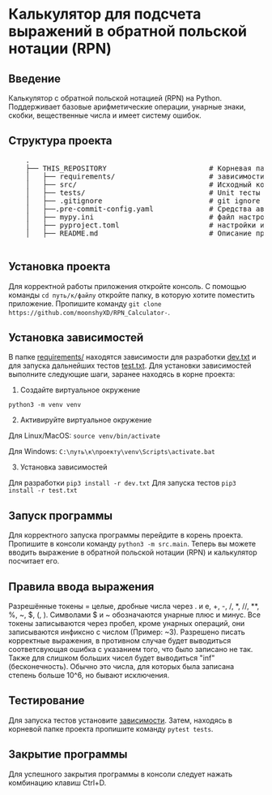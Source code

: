 # Калькулятор для подсчета выражений в обратной польской нотации (RPN)

## Введение
Калькулятор с обратной польской нотацией (RPN) на Python.
Поддерживает базовые арифметические операции, унарные знаки, скобки, вещественные числа и имеет систему ошибок.


## Структура проекта

 <pre>
    .
    ├── THIS_REPOSITORY                        # Корневая папка этого репозитория
    │   ├── requirements/                      # зависимости проекта (для тестов и разработки)
    │   ├── src/                               # Исходный код
    │   ├── tests/                             # Unit тесты (с помощью pytest)
    │   ├── .gitignore                         # git ignore файл
    │   ├──.pre-commit-config.yaml             # Средства автоматизации проверки кодстайла
    │   ├── mypy.ini                           # файл настроек путей для корректной работы mypy
    │   ├── pyproject.toml                     # настройки инструментов
    │   ├── README.md                          # Описание проекта, способ установки

</pre>

## Установка проекта

Для корректной работы приложения откройте консоль. С помощью команды ```cd путь/к/файлу``` откройте папку, в которую хотите поместить приложение. Пропишите команду ```git clone https://github.com/moonshyXD/RPN_Calculator-```.


## Установка зависимостей

В папке [requirements/](https://github.com/moonshyXD/RPN_Calculator-/tree/main/requirements) находятся зависимости для разработки [dev.txt](https://github.com/moonshyXD/RPN_Calculator-/blob/main/requirements/dev.txt) и для запуска дальнейших тестов [test.txt](https://github.com/moonshyXD/RPN_Calculator-/blob/main/requirements/test.txt). Для установки зависимостей выполните следующие шаги, заранее находясь в корне проекта:

1. Создайте виртуальное окружение

```python3 -m venv venv```

2. Активируйте виртуальное окружение

Для Linux/MacOS:
```source venv/bin/activate```

Для Windows:
```C:\путь\к\проекту\venv\Scripts\activate.bat```

3. Установка зависимостей

Для разработки ```pip3 install -r dev.txt```
Для запуска тестов ```pip3 install -r test.txt```

## Запуск программы

Для корректного запуска программы перейдите в корень проекта. Пропишите в консоли команду ```python3 -m src.main```. Теперь вы можете вводить выражение в обратной польской нотации (RPN) и калькулятор посчитает его.

## Правила ввода выражения

Разрешённые токены = целые, дробные числа через . и e, +, -, /, *, //, **, %, ~, $, (, ). Символами $ и ~ обозначаются унарные плюс и минус. Все токены записываются через пробел, кроме унарных операций, они записываются инфиксно с числом (Пример: ~3). Разрешено писать корректные выражения, в противном случае будет выводиться соответсвующая ошибка с указанием того, что было записано не так. Также для слишком больших чисел будет выводиться "inf" (бесконечность). Обычно это числа, для которых была записана степень больше 10^6, но бывают исключения.

## Тестирование

Для запуска тестов установите [зависимости](https://github.com/moonshyXD/RPN_Calculator-/blob/main/requirements/test.txt). Затем, находясь в корневой папке проекта пропишите команду ```pytest tests```.

## Закрытие программы

Для успешного закрытия программы в консоли следует нажать комбинацию клавиш Ctrl+D.
